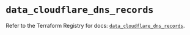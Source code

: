 # `data_cloudflare_dns_records`

Refer to the Terraform Registry for docs: [`data_cloudflare_dns_records`](https://registry.terraform.io/providers/cloudflare/cloudflare/5.2.0/docs/data-sources/dns_records).
